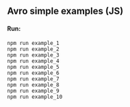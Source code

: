 ## Avro simple examples (JS)

#### Run:

```
npm run example_1
npm run example_2
npm run example_3
npm run example_4
npm run example_5
npm run example_6
npm run example_7
npm run example_8
npm run example_9
npm run example_10
```
